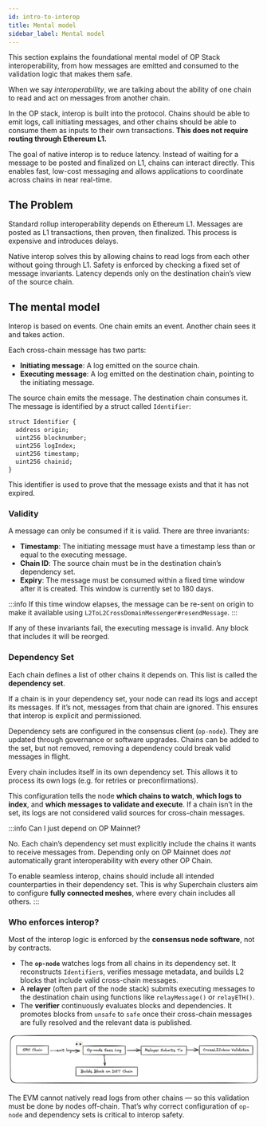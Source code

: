 ```yaml
---
id: intro-to-interop
title: Mental model
sidebar_label: Mental model
---
```


This section explains the foundational mental model of OP Stack interoperability, from how messages are emitted and consumed to the validation logic that makes them safe.

When we say _interoperability_, we are talking about the ability of one chain to read and act on messages from another chain.

In the OP stack, interop is built into the protocol. Chains should be able to emit logs, call initiating messages, and other chains should be able to consume them as inputs to their own transactions. **This does not require routing through Ethereum L1.**

The goal of native interop is to reduce latency. Instead of waiting for a message to be posted and finalized on L1, chains can interact directly. This enables fast, low-cost messaging and allows applications to coordinate across chains in near real-time.

## The Problem

Standard rollup interoperability depends on Ethereum L1. Messages are posted as L1 transactions, then proven, then finalized. This process is expensive and introduces delays.

Native interop solves this by allowing chains to read logs from each other without going through L1. Safety is enforced by checking a fixed set of message invariants. Latency depends only on the destination chain’s view of the source chain.

## The mental model

Interop is based on events. One chain emits an event. Another chain sees it and takes action.

Each cross-chain message has two parts:

- **Initiating message**: A log emitted on the source chain.
- **Executing message**: A log emitted on the destination chain, pointing to the initiating message.

The source chain emits the message. The destination chain consumes it. The message is identified by a struct called `Identifier`:

```solidity
struct Identifier {
  address origin;
  uint256 blocknumber;
  uint256 logIndex;
  uint256 timestamp;
  uint256 chainid;
}
```

This identifier is used to prove that the message exists and that it has not expired.

### Validity

A message can only be consumed if it is valid. There are three invariants:

- **Timestamp**: The initiating message must have a timestamp less than or equal to the executing message.
- **Chain ID**: The source chain must be in the destination chain’s dependency set.
- **Expiry**: The message must be consumed within a fixed time window after it is created. This window is currently set to 180 days.

:::info
If this time window elapses, the message can be re-sent on origin to make it available using `L2ToL2CrossDomainMessenger#resendMessage`.
:::

If any of these invariants fail, the executing message is invalid. Any block that includes it will be reorged.

### Dependency Set

Each chain defines a list of other chains it depends on. This list is called the **dependency set**.

If a chain is in your dependency set, your node can read its logs and accept its messages. If it’s not, messages from that chain are ignored. This ensures that interop is explicit and permissioned.

Dependency sets are configured in the consensus client (`op-node`). They are updated through governance or software upgrades. Chains can be added to the set, but not removed, removing a dependency could break valid messages in flight.

Every chain includes itself in its own dependency set. This allows it to process its own logs (e.g. for retries or preconfirmations).

This configuration tells the node **which chains to watch**, **which logs to index**, and **which messages to validate and execute**. If a chain isn’t in the set, its logs are not considered valid sources for cross-chain messages.

:::info Can I just depend on OP Mainnet?

No. Each chain’s dependency set must explicitly include the chains it wants to receive messages from. Depending only on OP Mainnet does _not_ automatically grant interoperability with every other OP Chain.

To enable seamless interop, chains should include all intended counterparties in their dependency set. This is why Superchain clusters aim to configure **fully connected meshes**, where every chain includes all others.
:::

### Who enforces interop?

Most of the interop logic is enforced by the **consensus node software**, not by contracts.

- The **`op-node`** watches logs from all chains in its dependency set. It reconstructs `Identifier`s, verifies message metadata, and builds L2 blocks that include valid cross-chain messages.
- A **relayer** (often part of the node stack) submits executing messages to the destination chain using functions like `relayMessage()` or `relayETH()`.
- The **verifier** continuously evaluates blocks and dependencies. It promotes blocks from `unsafe` to `safe` once their cross-chain messages are fully resolved and the relevant data is published.

![diagram-2](./img/diagram-2.png)

The EVM cannot natively read logs from other chains — so this validation must be done by nodes off-chain. That’s why correct configuration of `op-node` and dependency sets is critical to interop safety.
